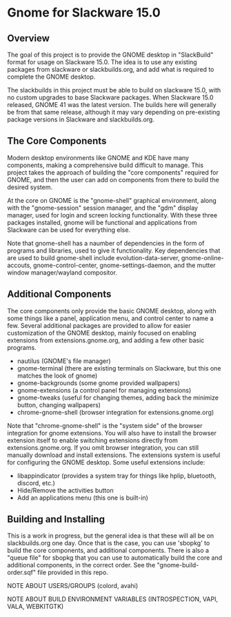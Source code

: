 # Gnome for Slackware 15.0
## Overview
The goal of this project is to provide the GNOME desktop in "SlackBuild" format for usage on Slackware 15.0. The idea is to use any existing packages from slackware or slackbuilds.org, and add what is required to complete the GNOME desktop.

The slackbuilds in this project must be able to build on slackware 15.0, with no custom upgrades to base Slackware packages. When Slackware 15.0 released, GNOME 41 was the latest version. The builds here will generally be from that same release, although it may vary depending on pre-existing package versions in Slackware and slackbuilds.org.

## The Core Components
Modern desktop environments like GNOME and KDE have many components, making a comprehensive build difficult to manage. This project takes the approach of building the "core components" required for GNOME, and then the user can add on components from there to build the desired system.

At the core on GNOME is the "gnome-shell" graphical environment, along with the "gnome-session" session manager, and the "gdm" display manager, used for login and screen locking functionality. With these three packages installed, gnome will be functional and applications from Slackware can be used for everything else.

Note that gnome-shell has a naumber of dependencies in the form of programs and libraries, used to give it functionality. Key dependencies that are used to build gnome-shell include evolution-data-server, gnome-online-accouts, gnome-control-center, gnome-settings-daemon, and the mutter window manager/wayland compositor. 

## Additional Components
The core components only provide the basic GNOME desktop, along with some things like a panel, application menu, and control center to name a few. Several additional packages are provided to allow for easier customization of the GNOME desktop, mainly focused on enabling extensions from extensions.gnome.org, and adding a few other basic programs.
 - nautilus (GNOME's file manager)
 - gnome-terminal (there are existing terminals on Slackware, but this one matches the look of gnome)
 - gnome-backgrounds (some gnome provided wallpapers)
 - gnome-extensions (a control panel for managing extensions)
 - gnome-tweaks (useful for changing themes, adding back the minimize button, changing wallpapers)
 - chrome-gnome-shell (browser integration for extensions.gnome.org)

 Note that "chrome-gnome-shell" is the "system side" of the browser integration for gnome extensions. You will also have to install the browser extension itself to enable switching extensions directly from extensions.gnome.org. If you omit browser integration, you can still manually download and install extensions. The extensions system is useful for configuring the GNOME desktop. Some useful extensions include:
 - libappindicator (provides a system tray for things like hplip, bluetooth, discord, etc.)
 - Hide/Remove the activities button
 - Add an applications menu (this one is built-in)

 ## Building and Installing
 This is a work in progress, but the general idea is that these will all be on slackbuilds.org one day. Once that is the case, you can use 'sbopkg' to build the core components, and additional components. There is also a "queue file" for sbopkg that you can use to automatically build the core and additional components, in the correct order. See the "gnome-build-order.sqf" file provided in this repo.

 NOTE ABOUT USERS/GROUPS (colord, avahi)

 NOTE ABOUT BUILD ENVIRONMENT VARIABLES (INTROSPECTION, VAPI, VALA, WEBKITGTK)
 